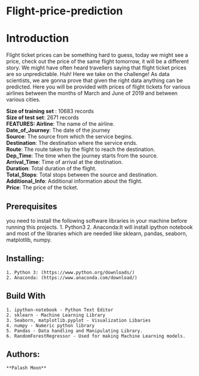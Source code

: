 # Flight-price-prediction

# Introduction
Flight ticket prices can be something hard to guess, today we might see a price, check out the price of the same flight tomorrow, it will be a different story. We might have often heard travellers saying that flight ticket prices are so unpredictable. Huh! Here we take on the challenge! As data scientists, we are gonna prove that given the right data anything can be predicted. Here you will be provided with prices of flight tickets for various airlines between the months of March and June of 2019 and between various cities.

**Size of training set** : 10683 records<br/>
**Size of test set**: 2671 records<br/>
**FEATURES: Airline**: The name of the airline.<br/>
**Date_of_Journey**: The date of the journey<br/>
**Source**: The source from which the service begins.<br/>
**Destination**: The destination where the service ends.<br/>
**Route**: The route taken by the flight to reach the destination.<br/>
**Dep_Time**: The time when the journey starts from the source.<br/>
**Arrival_Time**: Time of arrival at the destination.<br/>
**Duration**: Total duration of the flight.<br/>
**Total_Stops**: Total stops between the source and destination.<br/>
**Additional_Info**: Additional information about the flight.<br/>
**Price**: The price of the ticket.<br/>

## Prerequisites
you need to install the following software libraries in your machine before running this projects.
    1. Python3
    2. Anaconda:It will install ipython notebook and most of the libraries which are needed like sklearn, pandas, seaborn, matplotlib, numpy.

## Installing:
    1. Python 3: (https://www.python.org/downloads/)
    2. Anaconda: (https://www.anaconda.com/download/)

## Build With
    1. ipython-notebook - Python Text Editor
    2. sklearn - Machine Learning Library
    3. Seaborn, matplotlib.pyplot - Visualization Libaries
    4. numpy - Numeric python library
    5. Pandas - Data handling and Manipulating Library.
    6. RandomForestRegressor - Used for making Machine Learning models.

## Authors:
    **Palash Moon**

